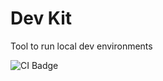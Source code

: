 # Dev Kit
Tool to run local dev environments

![CI Badge](https://github.com/TarSzator/dev-kit/workflows/CI/badge.svg)
